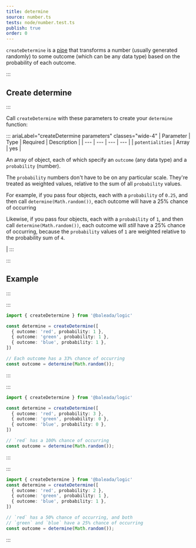 ```yaml
---
title: determine
source: number.ts
tests: node/number.test.ts
publish: true
order: 0
---
```


`createDetermine` is a [pipe](/docs/logic/pipes-overview) that transforms a number (usually generated randomly) to some outcome (which can be any data type) based on the probability of each outcome.


:::
## Create determine
:::

Call `createDetermine` with these parameters to create your `determine` function:

::: ariaLabel="createDetermine parameters" classes="wide-4"
| Parameter | Type | Required | Description |
| --- | --- | --- | --- |
| `potentialities` | Array | yes | <p>An array of object, each of which specify an `outcome` (any data type) and a `probability` (number).</p><p>The `probability` numbers don't have to be on any particular scale. They're treated as weighted values, relative to the sum of all `probability` values.</p><p>For example, if you pass four objects, each with a `probability` of `0.25`, and then call `determine(Math.random())`, each outcome will have a 25% chance of occurring</p><p>Likewise, if you pass four objects, each with a `probability` of `1`, and then call `determine(Math.random())`, each outcome will _still_ have a 25% chance of occurring, because the `probability` values of `1` are weighted relative to the probability sum of `4`.</p> |
:::


:::
## Example
:::

:::
```ts
import { createDetermine } from '@baleada/logic'

const determine = createDetermine([
  { outcome: 'red', probability: 1 },
  { outcome: 'green', probability: 1 },
  { outcome: 'blue', probability: 1 },
])

// Each outcome has a 33% chance of occurring
const outcome = determine(Math.random());
```
:::

:::
```ts
import { createDetermine } from '@baleada/logic'

const determine = createDetermine([
  { outcome: 'red', probability: 3 },
  { outcome: 'green', probability: 0 },
  { outcome: 'blue', probability: 0 },
])

// `red` has a 100% chance of occurring
const outcome = determine(Math.random());
```
:::

:::
```ts
import { createDetermine } from '@baleada/logic'
const determine = createDetermine([
  { outcome: 'red', probability: 2 },
  { outcome: 'green', probability: 1 },
  { outcome: 'blue', probability: 1 },
])

// `red` has a 50% chance of occurring, and both
// `green` and `blue` have a 25% chance of occurring
const outcome = determine(Math.random());
```
:::
